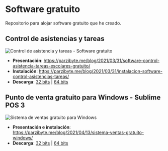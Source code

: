 # Software gratuito
Repositorio para alojar software gratuito que he creado.
## Control de asistencias y tareas
![Control de asistencia y tareas - Software gratuito](https://parzibyte.me/blog/wp-content/uploads/2021/03/Reporte-de-asistencia-Mostrar-porcentaje-de-asistencia-y-derecho-a-evaluacion-en-software-gratuito.png)

 - **Presentación**: https://parzibyte.me/blog/2021/03/31/software-control-asistencia-tareas-escolares-gratuito/
 - **Instalación**: https://parzibyte.me/blog/2021/03/31/instalacion-software-control-asistencias-tareas/
 - **Descarga**: [32 bits](https://github.com/parzibyte/software-gratuito/raw/main/control-asistencias-tareas/control_asistencias_tareas_32bits.zip) | [64 bits](https://github.com/parzibyte/software-gratuito/raw/main/control-asistencias-tareas/control_asistencias_tareas_64bits.zip)

## Punto de venta gratuito para Windows - Sublime POS 3
![Sistema de ventas gratuito para Windows](https://parzibyte.me/blog/wp-content/uploads/2021/04/Bienvenida-al-sistema-de-ventas.png)

 - **Presentación e instalación**: https://parzibyte.me/blog/2021/04/13/sistema-ventas-gratuito-windows/
 - **Descarga**: [32 bits](https://github.com/parzibyte/software-gratuito/raw/main/sublime-pos-3/sublime-pos-3_32_bits.zip) | [64 bits](https://github.com/parzibyte/software-gratuito/raw/main/sublime-pos-3/sublime-pos-3_64_bits.rar)
